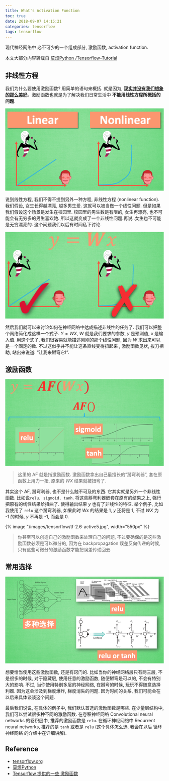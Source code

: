 ```yaml
---
title: What's Activation Function
toc: true
date: 2018-09-07 14:15:21
categories: tensorflow
tags: tensorflow
---
```


现代神经网络中 必不可少的一个组成部分, 激励函数, activation function.

<!-- more -->

本文大部分内容转载自 [莫烦Python /Tensorflow-Tutorial][2]

## 非线性方程 

我们为什么要使用激励函数? 用简单的语句来概括. 就是因为, <span style="TEXT-DECORATION: underline">**现实并没有我们想象的那么美好**</span>。激励函数也就是为了解决我们日常生活中 **不能用线性方程所概括的问题**. 

![Linear function and Nonlinear function][img1]

说到线性方程, 我们不得不提到另外一种方程, 非线性方程 (nonlinear function). 我们假设, 女生长得越漂亮, 越多男生爱. 这就可以被当做一个线性问题. 但是如果我们假设这个场景是发生在校园里. 校园里的男生数是有限的, 女生再漂亮, 也不可能会有无穷多的男生喜欢她. 所以这就变成了一个非线性问题.再说..女生也不可能是无穷漂亮的. 这个问题我们以后有时间私下讨论.

![Linear function -> Activation Function][img2]

然后我们就可以来讨论如何在神经网络中达成描述非线性的任务了. 我们可以把整个网络简化成这样一个式子. $Y = WX$, $W$ 就是我们要求的参数, $y$ 是预测值, $x$ 是输入值. 用这个式子, 我们很容易就能描述刚刚的那个线性问题, 因为 $W$ 求出来可以是一个固定的数. 不过这似乎并不能让这条直线变得扭起来 , 激励函数见状, 拔刀相助, 站出来说道: “让我来掰弯它!”.

## 激励函数

![Activation Function][img3]

> 这里的 AF 就是指激励函数. 激励函数拿出自己最擅长的”掰弯利器”, 套在原函数上用力一扭, 原来的 $WX$ 结果就被扭弯了.
> 
其实这个 AF, 掰弯利器, 也不是什么触不可及的东西. 它其实就是另外一个非线性函数. 比如说`relu, sigmoid, tanh`. 将这些掰弯利器嵌套在原有的结果之上, 强行把原有的线性结果给扭曲了. 使得输出结果 $y$ 也有了非线性的特征. 举个例子, 比如我使用了 `relu` 这个掰弯利器, 如果此时 $Wx$ 的结果是 1, $y$ 还将是 1, 不过 $WX$ 为 -1 的时候, $y$ 不再是 -1, 而会是 0.

{% image "/images/tensorflow/tf-2.6-active5.jpg", width="550px" %}

> 你甚至可以创造自己的激励函数来处理自己的问题, 不过要确保的是这些激励函数必须是可以微分的, 因为在 backpropagation 误差反向传递的时候, 只有这些可微分的激励函数才能把误差传递回去.

## 常用选择

![Activation Function][img4]

想要恰当使用这些激励函数, 还是有窍门的. 比如当你的神经网络层只有两三层, 不是很多的时候, 对于隐藏层, 使用任意的激励函数, 随便掰弯是可以的, 不会有特别大的影响. 不过, 当你使用特别多层的神经网络, 在掰弯的时候, 玩玩不得随意选择利器. 因为这会涉及到梯度爆炸, 梯度消失的问题. 因为时间的关系, 我们可能会在以后来具体谈谈这个问题.

最后我们说说, 在具体的例子中, 我们默认首选的激励函数是哪些. 在少量层结构中, 我们可以尝试很多种不同的激励函数. 在卷积神经网络 Convolutional neural networks 的卷积层中, 推荐的激励函数是 `relu`. 在循环神经网络中 Recurrent neural networks, 推荐的是 `tanh` 或者是 `relu` (这个具体怎么选, 我会在以后 循环神经网络 的介绍中在详细讲解).

## Reference

- [tensorflow.org][1]
- [莫烦Python][2]
- [Tensorflow 提供的一些 激励函数][3]

[1]: https://www.tensorflow.org/
[2]: https://morvanzhou.github.io/tutorials/machine-learning/tensorflow/
[3]: https://github.com/MorvanZhou/Tensorflow-Tutorial
[4]: https://www.tensorflow.org/versions/0.6.0/api_docs/python/nn.html

[img1]: /images/tensorflow/tf-2.6-active1.png
[img2]: /images/tensorflow/tf-2.6-active2.png
[img3]: /images/tensorflow/tf-2.6-active3.png
[img4]: /images/tensorflow/tf-2.6-active4.png
[img5]: /images/tensorflow/tf-2.6-active5.jpg

